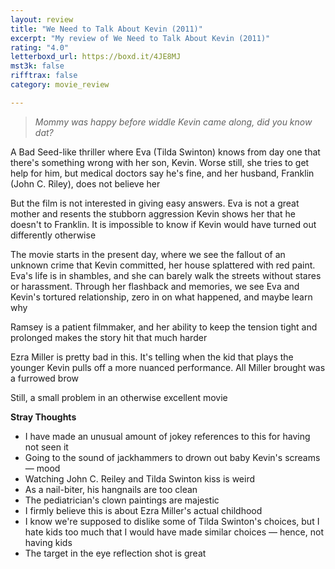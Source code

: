 ```yaml
---
layout: review
title: "We Need to Talk About Kevin (2011)"
excerpt: "My review of We Need to Talk About Kevin (2011)"
rating: "4.0"
letterboxd_url: https://boxd.it/4JE8MJ
mst3k: false
rifftrax: false
category: movie_review

---
```


<blockquote><i>Mommy was happy before widdle Kevin came along, did you know dat?</i></blockquote>A Bad Seed-like thriller where Eva (Tilda Swinton) knows from day one that there's something wrong with her son, Kevin. Worse still, she tries to get help for him, but medical doctors say he's fine, and her husband, Franklin (John C. Riley), does not believe her

But the film is not interested in giving easy answers. Eva is not a great mother and resents the stubborn aggression Kevin shows her that he doesn't to Franklin. It is impossible to know if Kevin would have turned out differently otherwise

The movie starts in the present day, where we see the fallout of an unknown crime that Kevin committed, her house splattered with red paint. Eva's life is in shambles, and she can barely walk the streets without stares or harassment. Through her flashback and memories, we see Eva and Kevin's tortured relationship, zero in on what happened, and maybe learn why

Ramsey is a patient filmmaker, and her ability to keep the tension tight and prolonged makes the story hit that much harder

Ezra Miller is pretty bad in this. It's telling when the kid that plays the younger Kevin pulls off a more nuanced performance. All Miller brought was a furrowed brow

Still, a small problem in an otherwise excellent movie

<b>Stray Thoughts</b>
* I have made an unusual amount of jokey references to this for having not seen it
* Going to the sound of jackhammers to drown out baby Kevin's screams — mood
* Watching John C. Reiley and Tilda Swinton kiss is weird
* As a nail-biter, his hangnails are too clean
* The pediatrician's clown paintings are majestic 
* I firmly believe this is about Ezra Miller's actual childhood
* I know we're supposed to dislike some of Tilda Swinton's choices, but I hate kids too much that I would have made similar choices — hence, not having kids
* The target in the eye reflection shot is great